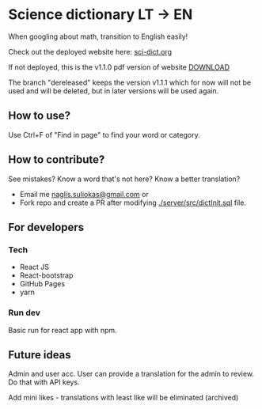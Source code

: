 # Science dictionary LT -> EN

When googling about math, transition to English easily!

Check out the deployed website here: [sci-dict.org](http://sci-dict.org)

If not deployed, this is the v1.1.0 pdf version of website [DOWNLOAD](https://github.com/naglissul/sci-dict-lt/files/13461074/Science.Dictionary.LT.-_.EN.pdf)

The branch "dereleased" keeps the version v1.1.1 which for now will not be used and will be deleted, but in later versions will be used again.

## How to use?

Use Ctrl+F of "Find in page" to find your word or category.

## How to contribute?

See mistakes? Know a word that's not here? Know a better translation?

- Email me [naglis.suliokas@gmail.com](mailto:naglis.suliokas@gmail.com) or
- Fork repo and create a PR after modifying [./server/src/dictInit.sql](./server/src/dictInit.sql) file.

## For developers

### Tech

- React JS
- React-bootstrap
- GitHub Pages
- yarn

### Run dev

Basic run for react app with npm.

## Future ideas

Admin and user acc. User can provide a translation for the admin to review. Do that with API keys.

Add mini likes - translations with least like will be eliminated (archived)
